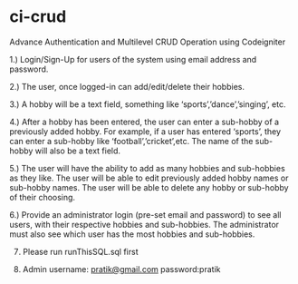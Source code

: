# ci-crud
Advance Authentication and Multilevel CRUD Operation using Codeigniter

1.) Login/Sign-Up for users of the system using email address and password.

2.) The user, once logged-in can add/edit/delete their hobbies.

3.) A hobby will be a text field, something like ‘sports’,’dance’,’singing’, etc.

4.) After a hobby has been entered, the user can enter a sub-hobby of a previously added hobby. For example, if a user has entered ‘sports’, they can enter a sub-hobby like ‘football’,’cricket’,etc. The name of the sub-hobby will also be a text field.

5.) The user will have the ability to add as many hobbies and sub-hobbies as they like. The user will be able to edit previously added hobby names or sub-hobby names. The user will be able to delete any hobby or sub-hobby of their choosing.

6.) Provide an administrator login (pre-set email and password) to see all users, with their respective hobbies and sub-hobbies. The administrator must also see which user has the most hobbies and sub-hobbies.

7) Please run runThisSQL.sql first 

8) Admin username: pratik@gmail.com password:pratik
